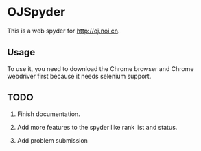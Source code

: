 # OJSpyder

This is a web spyder for <http://oj.noi.cn>.

## Usage

To use it, you need to download the Chrome browser and Chrome webdriver first because it needs selenium support.

## TODO

1. Finish documentation.

2. Add more features to the spyder like rank list and status.

3. Add problem submission
